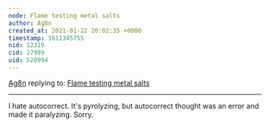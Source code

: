 ```yaml
---
node: Flame testing metal salts
author: Ag8n
created_at: 2021-01-22 20:02:35 +0000
timestamp: 1611345755
nid: 12319
cid: 27999
uid: 520994
---
```




[Ag8n](../profile/Ag8n) replying to: [Flame testing metal salts](../notes/kgradow1/10-19-2015/pyrotechnics-101-flame-testing-metal-salts)

----
I hate autocorrect.  It's pyrolyzing, but autocorrect thought was an error and made it paralyzing.  Sorry.